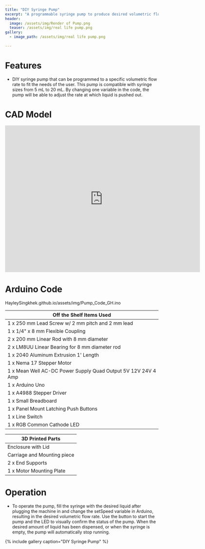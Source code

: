 ```yaml
---
title: "DIY Syringe Pump"
excerpt: "A programmable syringe pump to produce desired volumetric flow rates from 1 uL to 10 mL per minute."
header:
  image: /assets/img/Render of Pump.png
  teaser: /assets/img/real life pump.png
gallery:
  - image_path: /assets/img/real life pump.png
   
---
```



# Features
  * DIY syringe pump that can be programmed to a specific volumetric flow rate to fit the needs of the user. This pump is compatible with syringe sizes from 5 mL to 20 mL. By changing one variable in the code, the pump will be able to adjust the rate at which liquid is pushed out.

# CAD Model
<iframe src="https://vanderbilt643.autodesk360.com/shares/public/SH512d4QTec90decfa6e33a7298cdc6937a6?mode=embed" width="640" height="480" allowfullscreen="true" webkitallowfullscreen="true" mozallowfullscreen="true"  frameborder="0"></iframe>

# Arduino Code
HayleySingkhek.github.io/assets/img/Pump_Code_GH.ino

| Off the Shelf Items Used | 
| -------- | 
| 1 x 250 mm Lead Screw w/ 2 mm pitch and 2 mm lead | 
| 1 x 1/4" x 8 mm Flexible Coupling | 
| 2 x 200 mm Linear Rod with 8 mm diameter |
| 2 x LM8UU Linear Bearing for 8 mm diameter rod |
| 1 x 2040 Aluminum Extrusion 1' Length |
| 1 x Nema 17 Stepper Motor |
| 1 x Mean Well AC-DC Power Supply Quad Output 5V 12V 24V 4 Amp |
| 1 x Arduino Uno |
| 1 x A4988 Stepper Driver |
| 1 x Small Breadboard |
| 1 x Panel Mount Latching Push Buttons |
| 1 x Line Switch |
| 1 x RGB Common Cathode LED |


| 3D Printed Parts | 
| -------- | 
| Enclosure with Lid |
| Carriage and Mounting piece |
| 2 x End Supports |
| 1 x Motor Mounting Plate |


# Operation 
  * To operate the pump, fill the syringe with the desired liquid after plugging the machine in and change the setSpeed variable in Arduino, resulting in the desired volumetric flow rate. Use the button to start the pump and the LED to visually confirm the status of the pump. When the desired amount of liquid has been dispensed, or when the syringe is empty, the pump will automatically stop running. 


{% include gallery caption="DIY Syringe Pump" %}
